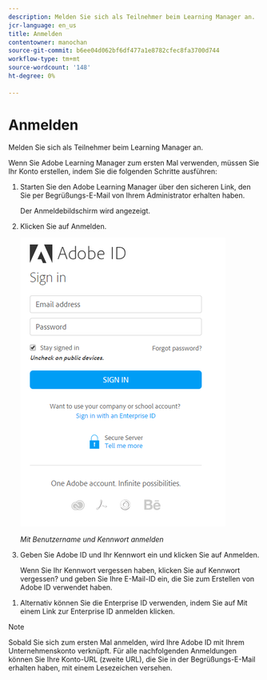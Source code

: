 ```yaml
---
description: Melden Sie sich als Teilnehmer beim Learning Manager an.
jcr-language: en_us
title: Anmelden
contentowner: manochan
source-git-commit: b6ee04d062bf6df477a1e8782cfec8fa3700d744
workflow-type: tm+mt
source-wordcount: '148'
ht-degree: 0%

---
```




# Anmelden

Melden Sie sich als Teilnehmer beim Learning Manager an.

Wenn Sie Adobe Learning Manager zum ersten Mal verwenden, müssen Sie Ihr Konto erstellen, indem Sie die folgenden Schritte ausführen:

1. Starten Sie den Adobe Learning Manager über den sicheren Link, den Sie per Begrüßungs-E-Mail von Ihrem Administrator erhalten haben.

   Der Anmeldebildschirm wird angezeigt.

1. Klicken Sie auf Anmelden.

   ![](assets/adobeid-signin.png)

   *Mit Benutzername und Kennwort anmelden*

1. Geben Sie Adobe ID und Ihr Kennwort ein und klicken Sie auf Anmelden.

   Wenn Sie Ihr Kennwort vergessen haben, klicken Sie auf Kennwort vergessen? und geben Sie Ihre E-Mail-ID ein, die Sie zum Erstellen von Adobe ID verwendet haben.

<!--
   If you do not have an Adobe ID, [click here](../../../manage-account.md) to learn how to create an Adobe ID.
-->

1. Alternativ können Sie die Enterprise ID verwenden, indem Sie auf Mit einem Link zur Enterprise ID anmelden klicken.

>[!NOTE]
>
>Sobald Sie sich zum ersten Mal anmelden, wird Ihre Adobe ID mit Ihrem Unternehmenskonto verknüpft. Für alle nachfolgenden Anmeldungen können Sie Ihre Konto-URL (zweite URL), die Sie in der Begrüßungs-E-Mail erhalten haben, mit einem Lesezeichen versehen.
